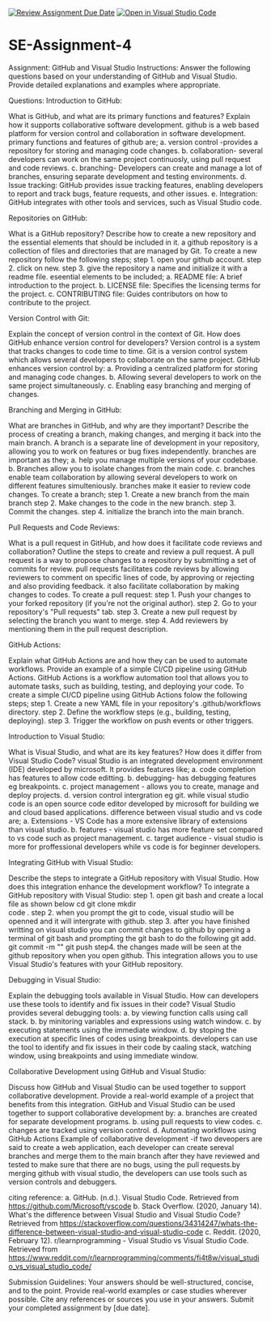 [![Review Assignment Due Date](https://classroom.github.com/assets/deadline-readme-button-22041afd0340ce965d47ae6ef1cefeee28c7c493a6346c4f15d667ab976d596c.svg)](https://classroom.github.com/a/GvXCZgfk)
[![Open in Visual Studio Code](https://classroom.github.com/assets/open-in-vscode-2e0aaae1b6195c2367325f4f02e2d04e9abb55f0b24a779b69b11b9e10269abc.svg)](https://classroom.github.com/online_ide?assignment_repo_id=15277769&assignment_repo_type=AssignmentRepo)
# SE-Assignment-4
Assignment: GitHub and Visual Studio
Instructions:
Answer the following questions based on your understanding of GitHub and Visual Studio. Provide detailed explanations and examples where appropriate.

Questions:
Introduction to GitHub:

What is GitHub, and what are its primary functions and features? Explain how it supports collaborative software development.
    github is a web based platform for version control and collaboration in software development.
    primary functions and features of github are;
        a. version control -provides a repository for storing and managing code changes.
        b. collaboration- several developers can work on the same project continuosly, using pull request and code reviews.
        c. branching-  Developers can create and manage a lot of branches, ensuring separate development and testing environments.
        d. Issue tracking: GitHub provides issue tracking features, enabling developers to report and track bugs, feature requests, and other issues.
        e. Integration: GitHub integrates with other tools and services, such as Visual Studio code.




Repositories on GitHub:

What is a GitHub repository? Describe how to create a new repository and the essential elements that should be included in it.
    a github repository  is a collection of files and directories that are managed by Git. 
    To create a new repository follow the following steps;
        step 1. open your github account.
        step 2. click on new.
        step 3. give the repository a name and initialize it with a readme file.
    eseential elements to be included;
        a. README file: A brief introduction to the project.
        b. LICENSE file: Specifies the licensing terms for the project.
        c. CONTRIBUTING file: Guides contributors on how to contribute to the project.
    

 
Version Control with Git:

Explain the concept of version control in the context of Git. How does GitHub enhance version control for developers?
     Version control is a system that tracks changes to code time to time. Git is a version control system which allows several developers to collaborate on the same project.
    GitHub enhances version control by:
    a. Providing a centralized platform for storing and managing code changes.
    b. Allowing several developers to work on the same project simultaneously.
    c. Enabling easy branching and merging of changes.



Branching and Merging in GitHub:

What are branches in GitHub, and why are they important? Describe the process of creating a branch, making changes, and merging it back into the main branch.
 A branch is a separate line of development in your repository, allowing you to work on features or bug fixes independently. 
 branches are important as they;
    a. help you manage multiple versions of your codebase. 
    b. Branches allow you to isolate changes from the main code.
    c. branches enable team collaboration by allowing several developers to work on different features simulteniously.
    branches make it easier to review code changes.
 To create a branch;
    step 1. Create a new branch from the main branch 
    step 2. Make changes to the code in the new branch.
    step 3. Commit the changes.
    step 4. initialize the branch into the main branch.
   


Pull Requests and Code Reviews:

What is a pull request in GitHub, and how does it facilitate code reviews and collaboration? Outline the steps to create and review a pull request.
   A pull request is a way to propose changes to a repository by submitting a set of commits for review.
    pull requests facilitates code reviews by allowing reviewers to comment on specific lines of code, by approving or rejecting and also providing feedback. it also facilitate collaboration by making changes to codes.
    To create a pull request:
        step 1. Push your changes to your forked repository (if you're not the original author).
        step 2. Go to your repository's "Pull requests" tab.
        step 3. Create a new pull request by selecting the branch you want to merge.
        step 4. Add reviewers by mentioning them in the pull request description.


 
GitHub Actions:

Explain what GitHub Actions are and how they can be used to automate workflows. Provide an example of a simple CI/CD pipeline using GitHub Actions.
GitHub Actions is a workflow automation tool that allows you to automate tasks, such as building, testing, and deploying your code. 
To create a simple CI/CD pipeline using GitHub Actions folow the following steps;
        step 1. Create a new YAML file in your repository's .github/workflows directory.
        step 2. Define the workflow steps (e.g., building, testing, deploying).
        step 3. Trigger the workflow on push events or other triggers.



Introduction to Visual Studio:

What is Visual Studio, and what are its key features? How does it differ from Visual Studio Code?
     visual Studio is an integrated development environment (IDE) developed by microsoft.
     It provides features like;
        a. code completion has features to allow code editting.
        b. debugging-  has debugging features eg breakpoints.
        c. project management - allows you to create, manage and deploy projects.
        d. version control intergration eg git.
    while visual studio code is an open source code editor developed by microsoft for building we and cloud based applications.
    difference between visual studio and vs code are;
        a.  Extensions -  VS Code has a more extensive library of extensions than visual studio.
        b.  features - visual studio has more feature set compared to vs code such as project management.
        c. target audience - visual studio is more for proffessional developers while vs code is for beginner developers.



Integrating GitHub with Visual Studio:

Describe the steps to integrate a GitHub repository with Visual Studio. How does this integration enhance the development workflow?
    To integrate a GitHub repository with Visual Studio:
        step 1. open git bash and create a local file as shown below
	        cd 
	        git clone
	        mkdir	
	        code .
        step 2. when you prompt the git to code, visual studio will be openned and it will intergrate with github.
        step 3. after you have finished writting on visual studio you can commit changes to github by opening a terminal of git bash and prompting the git bash to do the following
	        git add.
	        git commit -m ""
	        git push
        step4. the changes made will be seen at the github repository when you open github. 
    This integration allows you to use Visual Studio's features with your GitHub repository.



Debugging in Visual Studio:

Explain the debugging tools available in Visual Studio. How can developers use these tools to identify and fix issues in their code?
    Visual Studio provides several debugging tools:
	a. by viewing function calls using call stack.
	b. by minitoring variables and expressions using watch window.
	c. by executing statements using the immediate window.
	d. by stoping the execution at specific lines of codes using breakpoints.
   developers can use the tool to identify and fix issues in their code by caaling stack, watching window, using breakpoints and using immediate window.



Collaborative Development using GitHub and Visual Studio:

Discuss how GitHub and Visual Studio can be used together to support collaborative development. Provide a real-world example of a project that benefits from this integration.
    GitHub and Visual Studio can be used together to support collaborative development by:
        a. branches are created for separate development programs.
        b. using pull requests to view codes.
        c. changes are tracked using version control.
        d. Automating workflows using GitHub Actions
    Example of collaborative development
-if two deveopers are said to create a web application, each developer can create sereval branches and merge them to the main branch after they have reviewed and tested to make sure that there are no bugs, using the pull requests.by merging github with visual studio, the developers can use tools such as version controls and debuggers.
 

 citing reference: 
    a. GitHub. (n.d.). Visual Studio Code. Retrieved from https://github.com/Microsoft/vscode
    b. Stack Overflow. (2020, January 14). What's the difference between Visual Studio and Visual Studio Code? Retrieved from https://stackoverflow.com/questions/34314247/whats-the-difference-between-visual-studio-and-visual-studio-code
    c. Reddit. (2020, February 12). r/learnprogramming - Visual Studio vs Visual Studio Code. Retrieved from https://www.reddit.com/r/learnprogramming/comments/fi4t8w/visual_studio_vs_visual_studio_code/


Submission Guidelines:
Your answers should be well-structured, concise, and to the point.
Provide real-world examples or case studies wherever possible.
Cite any references or sources you use in your answers.
Submit your completed assignment by [due date].
